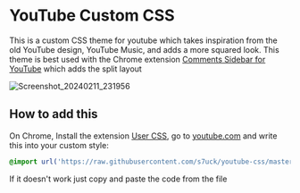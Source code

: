 # YouTube Custom CSS
This is a custom CSS theme for youtube which takes inspiration from the old YouTube design, YouTube Music, and adds a more squared look.
This theme is best used with the Chrome extension [Comments Sidebar for YouTube](https://chrome.google.com/webstore/detail/comments-sidebar-for-yout/cgijphidahihhjphcfklefeknhemmdgh)
which adds the split layout

![Screenshot_20240211_231956](https://github.com/s7uck/youtube-css/assets/71439748/e7ea13d7-633a-4178-8071-d61fa94bec7f)

## How to add this
On Chrome, Install the extension [User CSS](https://chrome.google.com/webstore/detail/okpjlejfhacmgjkmknjhadmkdbcldfcb),
go to [youtube.com](https://youtube.com) and write this into your custom style:
```css
@import url('https://raw.githubusercontent.com/s7uck/youtube-css/master/style.css');
```
If it doesn't work just copy and paste the code from the file
